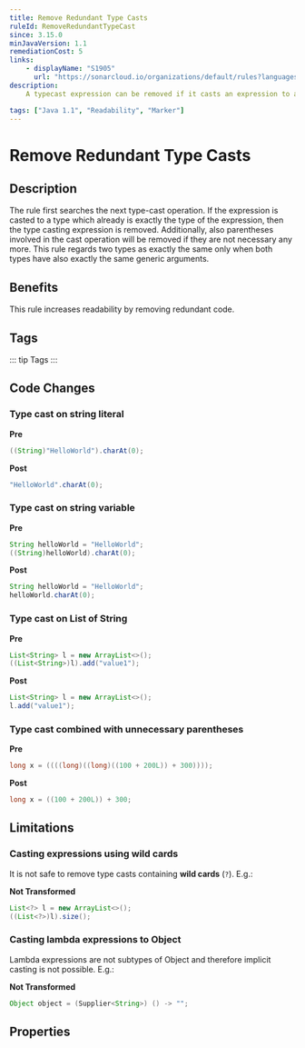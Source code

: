 ```yaml
---
title: Remove Redundant Type Casts
ruleId: RemoveRedundantTypeCast
since: 3.15.0
minJavaVersion: 1.1
remediationCost: 5
links:
    - displayName: "S1905"
      url: "https://sonarcloud.io/organizations/default/rules?languages=java&open=java%3AS1905&q=S1905"
description:
    A typecast expression can be removed if it casts an expression to a type which is already exactly the type of the expression. Additionally, also parentheses involved in the cast operation will be removed if they are not necessary any more.

tags: ["Java 1.1", "Readability", "Marker"]
---
```


# Remove Redundant Type Casts

## Description

The rule first searches the next type-cast operation. If the expression is casted to a type which already is exactly the type of the expression, then the type casting expression is removed. Additionally, also parentheses involved in the cast operation will be removed if they are not necessary any more. This rule regards two types as exactly the same only when both types have also exactly the same generic arguments.

## Benefits

This rule increases readability by removing redundant code.


## Tags

::: tip Tags
<TagLinks />
:::

## Code Changes

### Type cast on string literal

__Pre__
```java
((String)"HelloWorld").charAt(0);
```

__Post__
```java
"HelloWorld".charAt(0);
```


### Type cast on string variable

__Pre__
```java
String helloWorld = "HelloWorld";
((String)helloWorld).charAt(0);
```

__Post__
```java
String helloWorld = "HelloWorld";
helloWorld.charAt(0);
```

### Type cast on List of String

__Pre__
```java
List<String> l = new ArrayList<>();
((List<String>)l).add("value1");
```

__Post__
```java
List<String> l = new ArrayList<>();
l.add("value1");
```

### Type cast combined with unnecessary parentheses

__Pre__
```java
long x = ((((long)((long)((100 + 200L)) + 300))));
```

__Post__
```java
long x = ((100 + 200L)) + 300;
```

## Limitations

### Casting expressions using wild cards
It is not safe to remove type casts containing __wild cards__ (`?`). E.g.:

__Not Transformed__
```java
List<?> l = new ArrayList<>();
((List<?>)l).size();
```

### Casting lambda expressions to Object

Lambda expressions are not subtypes of Object and therefore implicit casting is not possible. E.g.:

__Not Transformed__
```java
Object object = (Supplier<String>) () -> "";
```

<VersionNotice />


## Properties

<RuleProperties />
